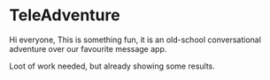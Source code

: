 # TeleAdventure

Hi everyone, 
This is something fun, it is an old-school conversational adventure over our favourite message app. 

Loot of work needed, but already showing some results.
